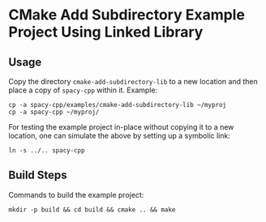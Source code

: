 CMake Add Subdirectory Example Project Using Linked Library
===========================================================

Usage
-----
Copy the directory `cmake-add-subdirectory-lib` to a new location and then
place a copy of `spacy-cpp` within it. Example:

    cp -a spacy-cpp/examples/cmake-add-subdirectory-lib ~/myproj
    cp -a spacy-cpp ~/myproj/

For testing the example project in-place without copying it to a new
location, one can simulate the above by setting up a symbolic link:

    ln -s ../.. spacy-cpp

Build Steps
-----------
Commands to build the example project:

    mkdir -p build && cd build && cmake .. && make

